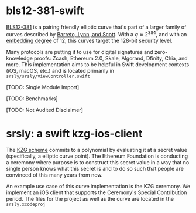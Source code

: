 # bls12-381-swift

[BLS12-381](https://electriccoin.co/blog/new-snark-curve/) is a pairing friendly elliptic curve that's part of a larger family of curves described by [Barreto, Lynn, and Scott](https://eprint.iacr.org/2002/088.pdf). With a $q \approx 2^{384}$, and with an [embedding degree](https://hackmd.io/@benjaminion/bls12-381#Embedding-degree) of 12, this curves target the 128-bit security level.

Many protocols are putting it to use for digital signatures and zero-knowledge proofs: Zcash, Ethereum 2.0, Skale, Algorand, Dfinity, Chia, and more. This implementation aims to be helpful in Swift development contexts (iOS, macOS, etc.) and is located primarily in ```srsly/srsly/ViewController.swift```

[TODO: Single Module Import]

[TODO: Benchmarks]

[TODO: Not Audited Disclaimer]

# srsly: a swift kzg-ios-client

The [KZG scheme](https://www.iacr.org/archive/asiacrypt2010/6477178/6477178.pdf) commits to a polynomial by evaluating it at a secret value (specifically, a elliptic curve point). The Ethereum Foundation is conducting a ceremony where purpose is to construct this secret value in a way that no single person knows what this secret is and to do so such that people are convinced of this many years from now. 

An example use case of this curve implementation is the KZG ceremony. We implement an iOS client that supports the Ceremony's Special Contribution period. The files for the project as well as the curve are located in the ```srsly.xcodeproj```
